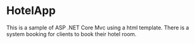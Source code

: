 # HotelApp
This is a sample of ASP .NET Core Mvc using a html template. There is a system booking for clients to book their hotel room. 
